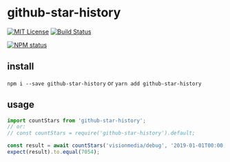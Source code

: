 # github-star-history

[![MIT License](https://img.shields.io/badge/license-mit-green.svg?style=flat-square)](https://opensource.org/licenses/MIT)
[![Build Status](https://travis-ci.org/oprogramador/github-star-history.svg?branch=master)](https://travis-ci.org/oprogramador/github-star-history
)

[![NPM status](https://nodei.co/npm/github-star-history.png?downloads=true&stars=true)](https://npmjs.org/package/github-star-history
)

## install
`npm i --save github-star-history` or `yarn add github-star-history`

## usage
```js
import countStars from 'github-star-history';
// or:
// const countStars = require('github-star-history').default;

const result = await countStars('visionmedia/debug', '2019-01-01T00:00:00Z');
expect(result).to.equal(7054);
```
